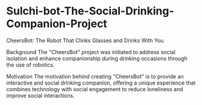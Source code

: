 # Sulchi-bot-The-Social-Drinking-Companion-Project
CheersBot: The Robot That Clinks Glasses and Drinks With You

Background
The "CheersBot" project was initiated to address social isolation and enhance companionship during drinking occasions through the use of robotics.

Motivation
The motivation behind creating "CheersBot" is to provide an interactive and social drinking companion, offering a unique experience that combines technology with social engagement to reduce loneliness and improve social interactions.
